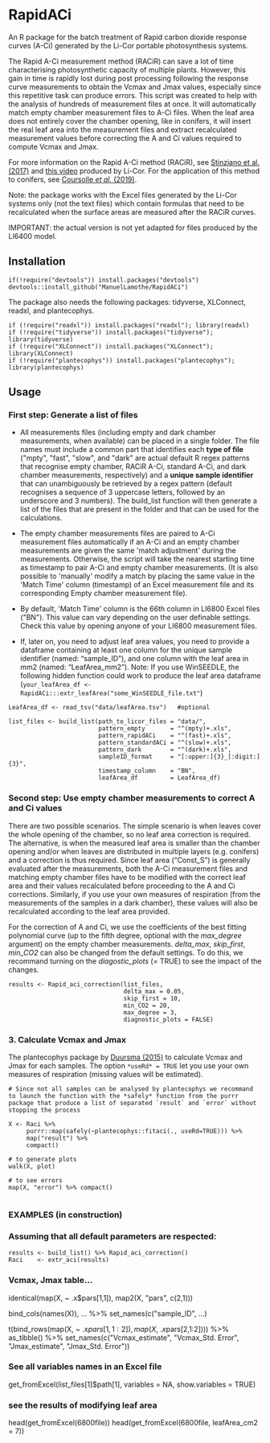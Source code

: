 # RapidACi

An R package for the batch treatment of Rapid carbon dioxide response curves (A-Ci) generated by the Li-Cor portable photosynthesis systems.    

The Rapid A-Ci measurement method (RACiR) can save a lot of time characterising photosynthetic capacity of multiple plants. However, this gain in time is rapidly lost during post processing following the response curve measurements to obtain the Vcmax and Jmax values, especially since this repetitive task can produce errors. This script was created to help with the analysis of hundreds of measurement files at once. It will automatically match empty chamber measurement files to A-Ci files. When the leaf area does not entirely cover the chamber opening, like in conifers, it will insert the real leaf area into the measurement files and extract recalculated measurement values before correcting the A and Ci values required to compute Vcmax and Jmax. 

For more information on the Rapid A-Ci method (RACiR), see [Stinziano et al. (2017)](https://onlinelibrary.wiley.com/doi/full/10.1111/pce.12911) and [this video](https://www.licor.com/env/support/LI-6800/videos/fast-a-ci-curves.html) produced by Li-Cor. For the application of this method to conifers, see [Coursolle _et al._ (2019)](https://www.frontiersin.org/articles/10.3389/fpls.2019.01276/abstract).  

Note: the package works with the Excel files generated by the Li-Cor systems only (not the text files) which contain formulas that need to be recalculated when the surface areas are measured after the RACiR curves.    

IMPORTANT: the actual version is not yet adapted for files produced by the LI6400 model.     

## Installation     

```{r}
if(!require("devtools")) install.packages("devtools")    
devtools::install_github("ManuelLamothe/RapidACi")     
```
The package also needs the following packages: tidyverse, XLConnect, readxl, and plantecophys. 

```{r}
if (!require("readxl")) install.packages("readxl"); library(readxl)
if (!require("tidyverse")) install.packages("tidyverse"); library(tidyverse)
if (!require("XLConnect")) install.packages("XLConnect"); library(XLConnect)
if (!require("plantecophys")) install.packages("plantecophys"); library(plantecophys)
```

## Usage       

### First step: Generate a list of files

- All measurements files (including empty and dark chamber measurements, when available) can be placed in a single folder. The file names must include a common part that identifies each **type of file** ("mpty", "fast", "slow", and "dark" are actual default R regex patterns that recognise empty chamber, RACiR A-Ci, standard A-Ci, and dark chamber measurements, respectively) and a **unique sample identifier** that can unambiguously be retrieved by a regex pattern (default recognises a sequence of 3 uppercase letters, followed by an underscore and 3 numbers). The build_list function will then generate a list of the files that are present in the folder and that can be used for the calculations.  
    
- The empty chamber measurements files are paired to A-Ci measurement files automatically if an A-Ci and an empty chamber measurements are given the same 'match adjustment' during the measurements. Otherwise, the script will take the nearest starting time as timestamp to pair A-Ci and empty chamber measurements. (It is also possible to 'manually' modify a match by placing the same value in the 'Match Time' column (timestamp) of an Excel measurement file and its corresponding Empty chamber measurement file).

- By default, 'Match Time' column is the 66th column in LI6800 Excel files ("BN"). This value can vary depending on the user definable settings. Check this value by opening anyone of your LI6800 measurement files.

- If, later on, you need to adjust leaf area values, you need to provide a dataframe containing at least one column for the unique sample identifier (named: “sample_ID”), and one column with the leaf area in mm2 (named: “LeafArea_mm2”). Note: If you use WinSEEDLE, the following hidden function could work to produce the leaf area dataframe (`your_leafArea_df <- RapidACi:::extr_leafArea("some_WinSEEDLE_file.txt"`)


```{r}
LeafArea_df <- read_tsv("data/leafArea.tsv")   #optional

list_files <- build_list(path_to_licor_files = "data/",
                         pattern_empty       = "^(mpty)+.xls",      
                         pattern_rapidACi    = "^(fast)+.xls",      
                         pattern_standardACi = "^(slow)+.xls",      
                         pattern_dark        = "^(dark)+.xls",
                         sampleID_format     = "[:upper:]{3}_[:digit:]{3}",
                         timestamp_column    = "BN",
                         leafArea_df         = LeafArea_df)    
```

### Second step: Use empty chamber measurements to correct A and Ci values

There are two possible scenarios. The simple scenario is when leaves cover the whole opening of the chamber, so no leaf area correction is required. The alternative, is when the measured leaf area is smaller than the chamber opening and/or when leaves are distributed in multiple layers (e.g. conifers) and a correction is thus required. Since leaf area (“Const_S”) is generally evaluated after the measurements, both the A-Ci measurement files and matching empty chamber files have to be modified with the correct leaf area and their values recalculated before proceeding to the A and Ci corrections. Similarly, if you use your own measures of respiration (from the measurements of the samples in a dark chamber), these values will also be recalculated according to the leaf area provided.    

For the correction of A and Ci, we use the coefficients of the best fitting polynomial curve (up to the fifth degree, optional with the *max_degree* argument) on the empty chamber measurements. *delta_max*, *skip_first*, *min_CO2* can also be changed from the default settings. To do this, we recommand turning on the *diagostic_plots* (= TRUE) to see the impact of the changes.    

```{r}
results <- Rapid_aci_correction(list_files, 
                                delta_max = 0.05, 
                                skip_first = 10,
                                min_CO2 = 20, 
                                max_degree = 3, 
                                diagnostic_plots = FALSE)
```

### 3. Calculate Vcmax and Jmax

The plantecophys package by [Duursma (2015)](https://journals.plos.org/plosone/article?id=10.1371/journal.pone.0143346) to calculate Vcmax and Jmax for each samples. The option `*useRd* = TRUE` let you use your own measures of respiration (missing values will be estimated).

```{r}
# Since not all samples can be analysed by plantecophys we recommand to launch the function with the *safely* function from the purrr package that produce a list of separated `result` and `error` without stopping the process

X <- Raci %>%
     purrr::map(safely(~plantecophys::fitaci(., useRd=TRUE))) %>% 
     map("result") %>% 
     compact()

# to generate plots
walk(X, plot)     

# to see errors
map(X, "error") %>% compact() 
     
```

### EXAMPLES (in construction)

### Assuming that all default parameters are respected:
```{r}
results <- build_list() %>% Rapid_aci_correction()
Raci    <- extr_aci(results) 
```

### Vcmax, Jmax table...

identical(map(X, ~ .x$pars[1,1]), map2(X, "pars", c(2,1)))

bind_cols(names(X)), ...    %>% set_names(c("sample_ID", ...)

t(bind_rows(map(X, ~ .x$pars[1,1:2]),map(X, ~ .x$pars[2,1:2]))) %>% 
    as_tibble() %>% 
    set_names(c("Vcmax_estimate", "Vcmax_Std. Error", "Jmax_estimate", "Jmax_Std. Error"))

### See all variables names in an Excel file
get_fromExcel(list_files[1]$path[1], variables = NA, show.variables = TRUE)

### see the results of modifying leaf area 
head(get_fromExcel(6800file))
head(get_fromExcel(6800file, leafArea_cm2 = 7))
